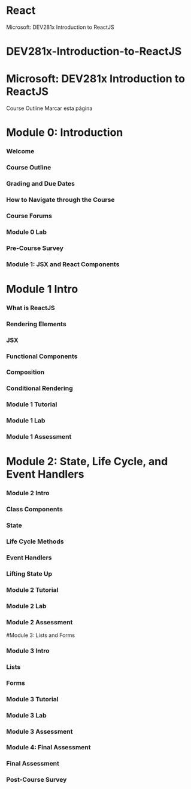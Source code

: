 # React
Microsoft: DEV281x Introduction to ReactJS

# DEV281x-Introduction-to-ReactJS

# Microsoft: DEV281x Introduction to ReactJS

Course Outline
Marcar esta página
# Module 0: Introduction

### Welcome
### Course Outline
### Grading and Due Dates
### How to Navigate through the Course
### Course Forums
### Module 0 Lab
### Pre-Course Survey
### Module 1: JSX and React Components

# Module 1 Intro
### What is ReactJS
### Rendering Elements
### JSX
### Functional Components
### Composition
### Conditional Rendering
### Module 1 Tutorial
### Module 1 Lab
### Module 1 Assessment

# Module 2: State, Life Cycle, and Event Handlers

### Module 2 Intro
### Class Components
### State
### Life Cycle Methods
### Event Handlers
### Lifting State Up
### Module 2 Tutorial
### Module 2 Lab
### Module 2 Assessment

#Module 3: Lists and Forms

### Module 3 Intro
### Lists
### Forms
### Module 3 Tutorial
### Module 3 Lab
### Module 3 Assessment
### Module 4: Final Assessment

### Final Assessment
### Post-Course Survey

